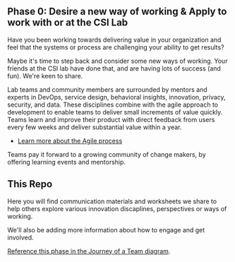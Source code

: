 ## Phase 0: Desire a new way of working & Apply to work with or at the CSI Lab

Have you been working towards delivering value in your organization and feel that the systems or process are challenging your ability to get results?

Maybe it's time to step back and consider some new ways of working. Your friends at the CSI lab have done that, and are having lots of success (and fun). We're keen to share.

Lab teams and community members are surrounded by mentors and experts in DevOps, service design, behavioral insights, innovation, privacy, security, and data. These disciplines combine with the agile approach to development to enable teams to deliver small increments of value quickly. Teams learn and improve their product with direct feedback from users every few weeks and deliver substantial value within a year.

- [Learn more about the Agile process](https://developer.gov.bc.ca/Agile-Delivery-Process/Agile-Delivery-Process)

Teams pay it forward to a growing community of change makers, by offering learning events and mentorship. 

## This Repo

Here you will find communication materials and worksheets we share to help others explore various innovation discaplines, perspectives or ways of working.

We'll also be adding more information about how to engage and get involved.

[Reference this phase in the Journey of a Team diagram](https://github.com/bcgov/ExchangeLabOps/blob/master/One-Pager_Journey-of-an-Exchange-Lab-Team.pdf).


